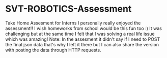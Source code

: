 # SVT-ROBOTICS-Assessment


Take Home Assesment for Interns
I personally really enjoyed the assessment!! I wish homeworks from school would be this fun too :) 
It was challenging but at the same time I felt that I was solving a real life issue which was amazing! 
Note: In the assesment it didn't say if I need to POST the final json data that's why I left it there but I can also share the version with posting the data through HTTP requests.
